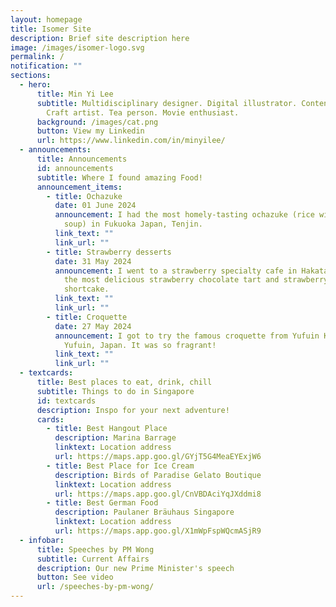 ```yaml
---
layout: homepage
title: Isomer Site
description: Brief site description here
image: /images/isomer-logo.svg
permalink: /
notification: ""
sections:
  - hero:
      title: Min Yi Lee
      subtitle: Multidisciplinary designer. Digital illustrator. Content creator .
        Craft artist. Tea person. Movie enthusiast.
      background: /images/cat.png
      button: View my Linkedin
      url: https://www.linkedin.com/in/minyilee/
  - announcements:
      title: Announcements
      id: announcements
      subtitle: Where I found amazing Food!
      announcement_items:
        - title: Ochazuke
          date: 01 June 2024
          announcement: I had the most homely-tasting ochazuke (rice with tea-infused
            soup) in Fukuoka Japan, Tenjin.
          link_text: ""
          link_url: ""
        - title: Strawberry desserts
          date: 31 May 2024
          announcement: I went to a strawberry specialty cafe in Hakata, Japan and ordered
            the most delicious strawberry chocolate tart and strawberry
            shortcake.
          link_text: ""
          link_url: ""
        - title: Croquette
          date: 27 May 2024
          announcement: I got to try the famous croquette from Yufuin Kinsho Croquettes in
            Yufuin, Japan. It was so fragrant!
          link_text: ""
          link_url: ""
  - textcards:
      title: Best places to eat, drink, chill
      subtitle: Things to do in Singapore
      id: textcards
      description: Inspo for your next adventure!
      cards:
        - title: Best Hangout Place
          description: Marina Barrage
          linktext: Location address
          url: https://maps.app.goo.gl/GYjT5G4MeaEYExjW6
        - title: Best Place for Ice Cream
          description: Birds of Paradise Gelato Boutique
          linktext: Location address
          url: https://maps.app.goo.gl/CnVBDAciYqJXddmi8
        - title: Best German Food
          description: Paulaner Bräuhaus Singapore
          linktext: Location address
          url: https://maps.app.goo.gl/X1mWpFspWQcmASjR9
  - infobar:
      title: Speeches by PM Wong
      subtitle: Current Affairs
      description: Our new Prime Minister's speech
      button: See video
      url: /speeches-by-pm-wong/
---
```


